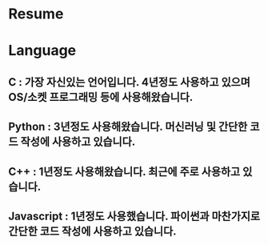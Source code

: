 # Resume

# Language
## C : 가장 자신있는 언어입니다. 4년정도 사용하고 있으며 OS/소켓 프로그래밍 등에 사용해왔습니다.
## Python : 3년정도 사용해왔습니다. 머신러닝 및 간단한 코드 작성에 사용하고 있습니다.
## C++ : 1년정도 사용해왔습니다. 최근에 주로 사용하고 있습니다.
## Javascript : 1년정도 사용했습니다. 파이썬과 마찬가지로 간단한 코드 작성에 사용하고 있습니다.
